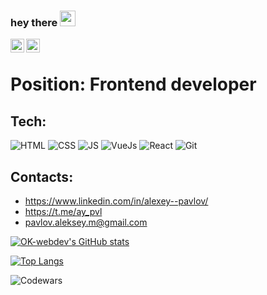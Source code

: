 ### hey there <img src="https://media.giphy.com/media/hvRJCLFzcasrR4ia7z/giphy.gif" width="25px">

<a href="https://twitter.com/ay_pavlov">
  <img align="left" alt="Alexey Pavlov | Twitter" width="22px" src="https://raw.githubusercontent.com/peterthehan/peterthehan/master/assets/twitter.svg" />
</a>
<a href="https://www.linkedin.com/in/alex--pavlov/">
  <img align="left" alt="Alexey's LinkedIN" width="22px" src="https://raw.githubusercontent.com/peterthehan/peterthehan/master/assets/linkedin.svg" />
</a>

<br>

# Position: Frontend developer

## Tech:
 
![HTML](https://img.shields.io/badge/-HTML-454443?style=for-the-badge&logo=html5)
![CSS](https://img.shields.io/badge/-CSS-454443?style=for-the-badge&logo=css3)
![JS](https://img.shields.io/badge/-JS-454443?style=for-the-badge&logo=javascript)
![VueJs](https://img.shields.io/badge/-VueJS-454443?style=for-the-badge&logo=vue.js)
![React](https://img.shields.io/badge/-react-454443?style=for-the-badge&logo=react)
![Git](https://img.shields.io/badge/-git-454443?style=for-the-badge&logo=git)


## Contacts:
- https://www.linkedin.com/in/alexey--pavlov/
- https://t.me/ay_pvl
- pavlov.aleksey.m@gmail.com


[![OK-webdev's GitHub stats](https://github-readme-stats.vercel.app/api?username=Alexey-Pavlov&show_icons=true&theme=tokyonight)](https://github.com/anuraghazra/github-readme-stats)

[![Top Langs](https://github-readme-stats.vercel.app/api/top-langs/?username=Alexey-Pavlov&show_icons=true&theme=tokyonight&layout=compact)](https://github.com/anuraghazra/github-readme-stats)

![Codewars](https://www.codewars.com/users/AyPavlov/badges/small)
